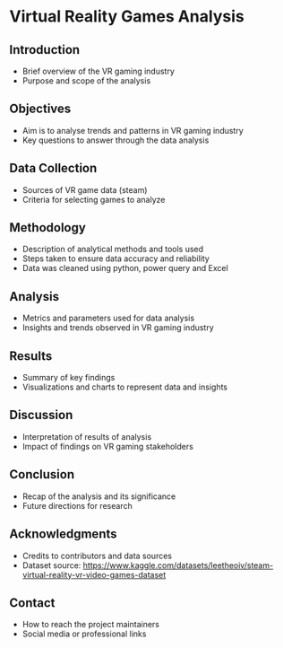 # Virtual Reality Games Analysis

## Introduction
- Brief overview of the VR gaming industry
- Purpose and scope of the analysis 

## Objectives
- Aim is to analyse trends and patterns in VR gaming industry
- Key questions to answer through the data analysis

## Data Collection
- Sources of VR game data (steam)
- Criteria for selecting games to analyze

## Methodology
- Description of analytical methods and tools used
- Steps taken to ensure data accuracy and reliability
- Data was cleaned using python, power query and Excel

## Analysis
- Metrics and parameters used for data analysis
- Insights and trends observed in VR gaming industry

## Results
- Summary of key findings
- Visualizations and charts to represent data and insights

## Discussion
- Interpretation of results of analysis
- Impact of findings on VR gaming stakeholders

## Conclusion
- Recap of the analysis and its significance
- Future directions for research

## Acknowledgments
- Credits to contributors and data sources
- Dataset source: https://www.kaggle.com/datasets/leetheoiv/steam-virtual-reality-vr-video-games-dataset

## Contact
- How to reach the project maintainers
- Social media or professional links

